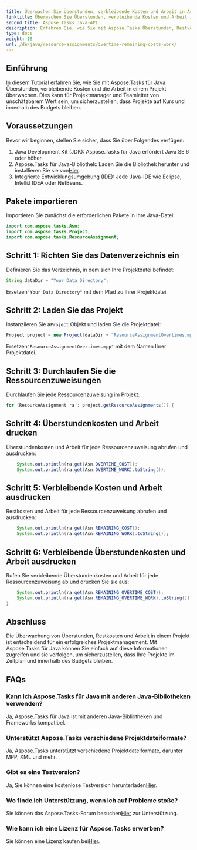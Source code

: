 ```yaml
---
title: Überwachen Sie Überstunden, verbleibende Kosten und Arbeit in Aspose.Tasks
linktitle: Überwachen Sie Überstunden, verbleibende Kosten und Arbeit in Aspose.Tasks
second_title: Aspose.Tasks Java-API
description: Erfahren Sie, wie Sie mit Aspose.Tasks Überstunden, Restkosten und Arbeit in Java-Projekten überwachen. Einfache Schritte für ein effektives Projektmanagement.
type: docs
weight: 18
url: /de/java/resource-assignments/overtime-remaining-costs-work/
---
```

## Einführung
In diesem Tutorial erfahren Sie, wie Sie mit Aspose.Tasks für Java Überstunden, verbleibende Kosten und die Arbeit in einem Projekt überwachen. Dies kann für Projektmanager und Teamleiter von unschätzbarem Wert sein, um sicherzustellen, dass Projekte auf Kurs und innerhalb des Budgets bleiben.
## Voraussetzungen
Bevor wir beginnen, stellen Sie sicher, dass Sie über Folgendes verfügen:
1. Java Development Kit (JDK): Aspose.Tasks für Java erfordert Java SE 6 oder höher.
2.  Aspose.Tasks für Java-Bibliothek: Laden Sie die Bibliothek herunter und installieren Sie sie von[Hier](https://releases.aspose.com/tasks/java/).
3. Integrierte Entwicklungsumgebung (IDE): Jede Java-IDE wie Eclipse, IntelliJ IDEA oder NetBeans.

## Pakete importieren
Importieren Sie zunächst die erforderlichen Pakete in Ihre Java-Datei:
```java
import com.aspose.tasks.Asn;
import com.aspose.tasks.Project;
import com.aspose.tasks.ResourceAssignment;
```

## Schritt 1: Richten Sie das Datenverzeichnis ein
Definieren Sie das Verzeichnis, in dem sich Ihre Projektdatei befindet:
```java
String dataDir = "Your Data Directory";
```
 Ersetzen`"Your Data Directory"` mit dem Pfad zu Ihrer Projektdatei.
## Schritt 2: Laden Sie das Projekt
 Instanziieren Sie a`Project` Objekt und laden Sie die Projektdatei:
```java
Project project = new Project(dataDir + "ResourceAssignmentOvertimes.mpp");
```
 Ersetzen`"ResourceAssignmentOvertimes.mpp"` mit dem Namen Ihrer Projektdatei.
## Schritt 3: Durchlaufen Sie die Ressourcenzuweisungen
Durchlaufen Sie jede Ressourcenzuweisung im Projekt:
```java
for (ResourceAssignment ra : project.getResourceAssignments()) {
```
## Schritt 4: Überstundenkosten und Arbeit drucken
Überstundenkosten und Arbeit für jede Ressourcenzuweisung abrufen und ausdrucken:
```java
    System.out.println(ra.get(Asn.OVERTIME_COST));
    System.out.println(ra.get(Asn.OVERTIME_WORK).toString());
```
## Schritt 5: Verbleibende Kosten und Arbeit ausdrucken
Restkosten und Arbeit für jede Ressourcenzuweisung abrufen und ausdrucken:
```java
    System.out.println(ra.get(Asn.REMAINING_COST));
    System.out.println(ra.get(Asn.REMAINING_WORK).toString());
```
## Schritt 6: Verbleibende Überstundenkosten und Arbeit ausdrucken
Rufen Sie verbleibende Überstundenkosten und Arbeit für jede Ressourcenzuweisung ab und drucken Sie sie aus:
```java
    System.out.println(ra.get(Asn.REMAINING_OVERTIME_COST));
    System.out.println(ra.get(Asn.REMAINING_OVERTIME_WORK).toString());
}
```

## Abschluss
Die Überwachung von Überstunden, Restkosten und Arbeit in einem Projekt ist entscheidend für ein erfolgreiches Projektmanagement. Mit Aspose.Tasks für Java können Sie einfach auf diese Informationen zugreifen und sie verfolgen, um sicherzustellen, dass Ihre Projekte im Zeitplan und innerhalb des Budgets bleiben.
## FAQs
### Kann ich Aspose.Tasks für Java mit anderen Java-Bibliotheken verwenden?
Ja, Aspose.Tasks für Java ist mit anderen Java-Bibliotheken und Frameworks kompatibel.
### Unterstützt Aspose.Tasks verschiedene Projektdateiformate?
Ja, Aspose.Tasks unterstützt verschiedene Projektdateiformate, darunter MPP, XML und mehr.
### Gibt es eine Testversion?
 Ja, Sie können eine kostenlose Testversion herunterladen[Hier](https://releases.aspose.com/).
### Wo finde ich Unterstützung, wenn ich auf Probleme stoße?
 Sie können das Aspose.Tasks-Forum besuchen[Hier](https://forum.aspose.com/c/tasks/15) zur Unterstützung.
### Wie kann ich eine Lizenz für Aspose.Tasks erwerben?
 Sie können eine Lizenz kaufen bei[Hier](https://purchase.aspose.com/buy).